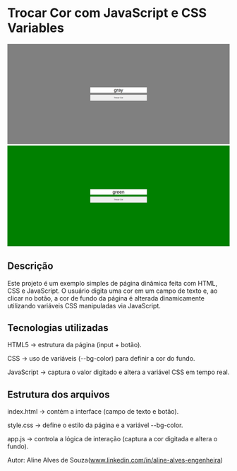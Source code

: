 # Trocar Cor com JavaScript e CSS Variables

![](./img/tela-cinza.png)
![](./img/tela-verde.png)

## Descrição

Este projeto é um exemplo simples de página dinâmica feita com HTML, CSS e JavaScript.
O usuário digita uma cor em um campo de texto e, ao clicar no botão, a cor de fundo da página é alterada dinamicamente utilizando variáveis CSS manipuladas via JavaScript.

## Tecnologias utilizadas

HTML5 → estrutura da página (input + botão).

CSS → uso de variáveis (--bg-color) para definir a cor do fundo.

JavaScript → captura o valor digitado e altera a variável CSS em tempo real.

## Estrutura dos arquivos

index.html → contém a interface (campo de texto e botão).

style.css → define o estilo da página e a variável --bg-color.

app.js → controla a lógica de interação (captura a cor digitada e altera o fundo).

Autor:
Aline Alves de Souza(www.linkedin.com/in/aline-alves-engenheira)
